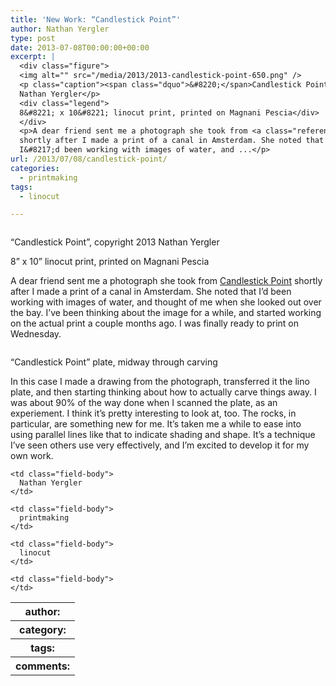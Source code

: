 ```yaml
---
title: 'New Work: “Candlestick Point”'
author: Nathan Yergler
type: post
date: 2013-07-08T00:00:00+00:00
excerpt: |
  <div class="figure">
  <img alt="" src="/media/2013/2013-candlestick-point-650.png" />
  <p class="caption"><span class="dquo">&#8220;</span>Candlestick Point&#8221;, copyright 2013
  Nathan Yergler</p>
  <div class="legend">
  8&#8221; x 10&#8221; linocut print, printed on Magnani Pescia</div>
  </div>
  <p>A dear friend sent me a photograph she took from <a class="reference external" href="http://en.wikipedia.org/wiki/Candlestick_Point">Candlestick Point</a>
  shortly after I made a print of a canal in Amsterdam. She noted that
  I&#8217;d been working with images of water, and ...</p>
url: /2013/07/08/candlestick-point/
categories:
  - printmaking
tags:
  - linocut

---
```

<div class="figure">
  <img alt="" src="/media/2013/2013-candlestick-point-650.png" />

  <p class="caption">
    <span class="dquo">&#8220;</span>Candlestick Point&#8221;, copyright 2013 Nathan Yergler
  </p>

  <div class="legend">
    8&#8221; x 10&#8221; linocut print, printed on Magnani Pescia
  </div>
</div>

A dear friend sent me a photograph she took from [Candlestick Point][1]  shortly after I made a print of a canal in Amsterdam. She noted that I&#8217;d been working with images of water, and thought of me when she looked out over the bay. I&#8217;ve been thinking about the image for a while, and started working on the actual print a couple months ago. I was finally ready to print on Wednesday.

<div class="figure">
  <img alt="" src="/media/2013/2013-candlestick-point-plate-650.png" />

  <p class="caption">
    <span class="dquo">&#8220;</span>Candlestick Point&#8221; plate, midway through carving
  </p>
</div>

In this case I made a drawing from the photograph, transferred it the lino plate, and then starting thinking about how to actually carve things away. I was about 90% of the way done when I scanned the plate, as an experiement. I think it&#8217;s pretty interesting to look at, too. The rocks, in particular, are something new for me. It&#8217;s taken me a while to ease into using parallel lines like that to indicate shading and shape. It&#8217;s a technique I&#8217;ve seen others use very effectively, and I&#8217;m excited to develop it for my own work.

<table class="docutils field-list" frame="void" rules="none">
  <col class="field-name" /> <col class="field-body" /> <tr class="field">
    <th class="field-name">
      author:
    </th>

    <td class="field-body">
      Nathan Yergler
    </td>
  </tr>

  <tr class="field">
    <th class="field-name">
      category:
    </th>

    <td class="field-body">
      printmaking
    </td>
  </tr>

  <tr class="field">
    <th class="field-name">
      tags:
    </th>

    <td class="field-body">
      linocut
    </td>
  </tr>

  <tr class="field">
    <th class="field-name">
      comments:
    </th>

    <td class="field-body">
    </td>
  </tr>
</table>

 [1]: http://en.wikipedia.org/wiki/Candlestick_Point